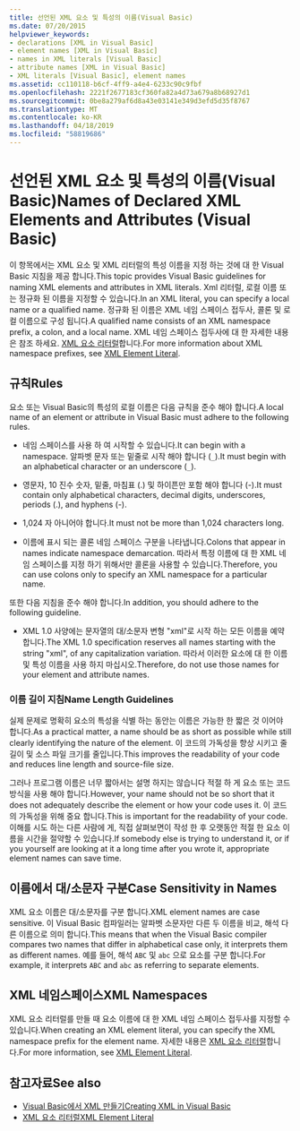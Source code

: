 ```yaml
---
title: 선언된 XML 요소 및 특성의 이름(Visual Basic)
ms.date: 07/20/2015
helpviewer_keywords:
- declarations [XML in Visual Basic]
- element names [XML in Visual Basic]
- names in XML literals [Visual Basic]
- attribute names [XML in Visual Basic]
- XML literals [Visual Basic], element names
ms.assetid: cc110118-b6cf-4ff9-a4e4-6233c90c9fbf
ms.openlocfilehash: 2221f2677183cf360fa82a4d73a679a8b68927d1
ms.sourcegitcommit: 0be8a279af6d8a43e03141e349d3efd5d35f8767
ms.translationtype: MT
ms.contentlocale: ko-KR
ms.lasthandoff: 04/18/2019
ms.locfileid: "58819686"
---
```

# <a name="names-of-declared-xml-elements-and-attributes-visual-basic"></a><span data-ttu-id="635f0-102">선언된 XML 요소 및 특성의 이름(Visual Basic)</span><span class="sxs-lookup"><span data-stu-id="635f0-102">Names of Declared XML Elements and Attributes (Visual Basic)</span></span>
<span data-ttu-id="635f0-103">이 항목에서는 XML 요소 및 XML 리터럴의 특성 이름을 지정 하는 것에 대 한 Visual Basic 지침을 제공 합니다.</span><span class="sxs-lookup"><span data-stu-id="635f0-103">This topic provides Visual Basic guidelines for naming XML elements and attributes in XML literals.</span></span>  <span data-ttu-id="635f0-104">Xml 리터럴, 로컬 이름 또는 정규화 된 이름을 지정할 수 있습니다.</span><span class="sxs-lookup"><span data-stu-id="635f0-104">In an XML literal, you can specify a local name or a qualified name.</span></span> <span data-ttu-id="635f0-105">정규화 된 이름은 XML 네임 스페이스 접두사, 콜론 및 로컬 이름으로 구성 됩니다.</span><span class="sxs-lookup"><span data-stu-id="635f0-105">A qualified name consists of an XML namespace prefix, a colon, and a local name.</span></span> <span data-ttu-id="635f0-106">XML 네임 스페이스 접두사에 대 한 자세한 내용은 참조 하세요. [XML 요소 리터럴](../../../../visual-basic/language-reference/xml-literals/xml-element-literal.md)합니다.</span><span class="sxs-lookup"><span data-stu-id="635f0-106">For more information about XML namespace prefixes, see [XML Element Literal](../../../../visual-basic/language-reference/xml-literals/xml-element-literal.md).</span></span>  
  
## <a name="rules"></a><span data-ttu-id="635f0-107">규칙</span><span class="sxs-lookup"><span data-stu-id="635f0-107">Rules</span></span>  
 <span data-ttu-id="635f0-108">요소 또는 Visual Basic의 특성의 로컬 이름은 다음 규칙을 준수 해야 합니다.</span><span class="sxs-lookup"><span data-stu-id="635f0-108">A local name of an element or attribute in Visual Basic must adhere to the following rules.</span></span>  
  
-   <span data-ttu-id="635f0-109">네임 스페이스를 사용 하 여 시작할 수 있습니다.</span><span class="sxs-lookup"><span data-stu-id="635f0-109">It can begin with a namespace.</span></span> <span data-ttu-id="635f0-110">알파벳 문자 또는 밑줄로 시작 해야 합니다 (`_`).</span><span class="sxs-lookup"><span data-stu-id="635f0-110">It must begin with an alphabetical character or an underscore (`_`).</span></span>  
  
-   <span data-ttu-id="635f0-111">영문자, 10 진수 숫자, 밑줄, 마침표 (.) 및 하이픈만 포함 해야 합니다 (-).</span><span class="sxs-lookup"><span data-stu-id="635f0-111">It must contain only alphabetical characters, decimal digits, underscores, periods (.), and hyphens (-).</span></span>  
  
-   <span data-ttu-id="635f0-112">1,024 자 아니어야 합니다.</span><span class="sxs-lookup"><span data-stu-id="635f0-112">It must not be more than 1,024 characters long.</span></span>  
  
-   <span data-ttu-id="635f0-113">이름에 표시 되는 콜론 네임 스페이스 구분을 나타냅니다.</span><span class="sxs-lookup"><span data-stu-id="635f0-113">Colons that appear in names indicate namespace demarcation.</span></span> <span data-ttu-id="635f0-114">따라서 특정 이름에 대 한 XML 네임 스페이스를 지정 하기 위해서만 콜론을 사용할 수 있습니다.</span><span class="sxs-lookup"><span data-stu-id="635f0-114">Therefore, you can use colons only to specify an XML namespace for a particular name.</span></span>  
  
 <span data-ttu-id="635f0-115">또한 다음 지침을 준수 해야 합니다.</span><span class="sxs-lookup"><span data-stu-id="635f0-115">In addition, you should adhere to the following guideline.</span></span>  
  
-   <span data-ttu-id="635f0-116">XML 1.0 사양에는 문자열의 대/소문자 변형 "xml"로 시작 하는 모든 이름을 예약 합니다.</span><span class="sxs-lookup"><span data-stu-id="635f0-116">The XML 1.0 specification reserves all names starting with the string "xml", of any capitalization variation.</span></span> <span data-ttu-id="635f0-117">따라서 이러한 요소에 대 한 이름 및 특성 이름을 사용 하지 마십시오.</span><span class="sxs-lookup"><span data-stu-id="635f0-117">Therefore, do not use those names for your element and attribute names.</span></span>  
  
### <a name="name-length-guidelines"></a><span data-ttu-id="635f0-118">이름 길이 지침</span><span class="sxs-lookup"><span data-stu-id="635f0-118">Name Length Guidelines</span></span>  
 <span data-ttu-id="635f0-119">실제 문제로 명확히 요소의 특성을 식별 하는 동안는 이름은 가능한 한 짧은 것 이어야 합니다.</span><span class="sxs-lookup"><span data-stu-id="635f0-119">As a practical matter, a name should be as short as possible while still clearly identifying the nature of the element.</span></span> <span data-ttu-id="635f0-120">이 코드의 가독성을 향상 시키고 줄 길이 및 소스 파일 크기를 줄입니다.</span><span class="sxs-lookup"><span data-stu-id="635f0-120">This improves the readability of your code and reduces line length and source-file size.</span></span>  
  
 <span data-ttu-id="635f0-121">그러나 프로그램 이름은 너무 짧아서는 설명 하지는 않습니다 적절 하 게 요소 또는 코드 방식을 사용 해야 합니다.</span><span class="sxs-lookup"><span data-stu-id="635f0-121">However, your name should not be so short that it does not adequately describe the element or how your code uses it.</span></span> <span data-ttu-id="635f0-122">이 코드의 가독성을 위해 중요 합니다.</span><span class="sxs-lookup"><span data-stu-id="635f0-122">This is important for the readability of your code.</span></span> <span data-ttu-id="635f0-123">이해를 시도 하는 다른 사람에 게, 직접 살펴보면이 작성 한 후 오랫동안 적절 한 요소 이름을 시간을 절약할 수 있습니다.</span><span class="sxs-lookup"><span data-stu-id="635f0-123">If somebody else is trying to understand it, or if you yourself are looking at it a long time after you wrote it, appropriate element names can save time.</span></span>  
  
## <a name="case-sensitivity-in-names"></a><span data-ttu-id="635f0-124">이름에서 대/소문자 구분</span><span class="sxs-lookup"><span data-stu-id="635f0-124">Case Sensitivity in Names</span></span>  
 <span data-ttu-id="635f0-125">XML 요소 이름은 대/소문자를 구분 합니다.</span><span class="sxs-lookup"><span data-stu-id="635f0-125">XML element names are case sensitive.</span></span> <span data-ttu-id="635f0-126">이 Visual Basic 컴파일러는 알파벳 소문자만 다른 두 이름을 비교, 해석 다른 이름으로 의미 합니다.</span><span class="sxs-lookup"><span data-stu-id="635f0-126">This means that when the Visual Basic compiler compares two names that differ in alphabetical case only, it interprets them as different names.</span></span> <span data-ttu-id="635f0-127">예를 들어, 해석 `ABC` 및 `abc` 으로 요소를 구분 합니다.</span><span class="sxs-lookup"><span data-stu-id="635f0-127">For example, it interprets `ABC` and `abc` as referring to separate elements.</span></span>  
  
## <a name="xml-namespaces"></a><span data-ttu-id="635f0-128">XML 네임스페이스</span><span class="sxs-lookup"><span data-stu-id="635f0-128">XML Namespaces</span></span>  
 <span data-ttu-id="635f0-129">XML 요소 리터럴를 만들 때 요소 이름에 대 한 XML 네임 스페이스 접두사를 지정할 수 있습니다.</span><span class="sxs-lookup"><span data-stu-id="635f0-129">When creating an XML element literal, you can specify the XML namespace prefix for the element name.</span></span> <span data-ttu-id="635f0-130">자세한 내용은 [XML 요소 리터럴](../../../../visual-basic/language-reference/xml-literals/xml-element-literal.md)합니다.</span><span class="sxs-lookup"><span data-stu-id="635f0-130">For more information, see [XML Element Literal](../../../../visual-basic/language-reference/xml-literals/xml-element-literal.md).</span></span>  
  
## <a name="see-also"></a><span data-ttu-id="635f0-131">참고자료</span><span class="sxs-lookup"><span data-stu-id="635f0-131">See also</span></span>

- [<span data-ttu-id="635f0-132">Visual Basic에서 XML 만들기</span><span class="sxs-lookup"><span data-stu-id="635f0-132">Creating XML in Visual Basic</span></span>](../../../../visual-basic/programming-guide/language-features/xml/creating-xml.md)
- [<span data-ttu-id="635f0-133">XML 요소 리터럴</span><span class="sxs-lookup"><span data-stu-id="635f0-133">XML Element Literal</span></span>](../../../../visual-basic/language-reference/xml-literals/xml-element-literal.md)
